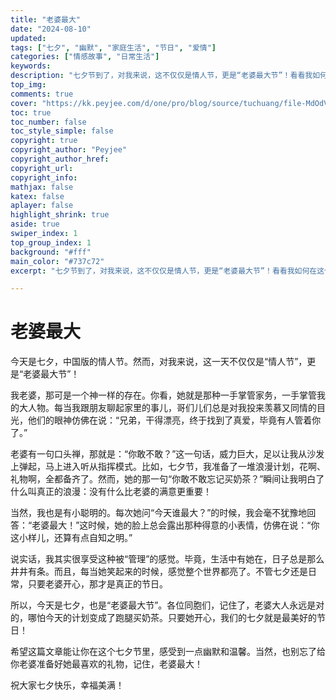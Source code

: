 ```yaml
---
title: "老婆最大"
date: "2024-08-10"
updated: 
tags: ["七夕", "幽默", "家庭生活", "节日", "爱情"]
categories: ["情感故事", "日常生活"]
keywords: 
description: "七夕节到了，对我来说，这不仅仅是情人节，更是“老婆最大节”！看看我如何在这个特别的日子里，以幽默的方式表达对老婆的敬仰之情。"
top_img: 
comments: true
cover: "https://kk.peyjee.com/d/one/pro/blog/source/tuchuang/file-MdOdVwXfHTATYfOLT7jD2URt%20(2).jpg"
toc: true
toc_number: false
toc_style_simple: false
copyright: true
copyright_author: "Peyjee"
copyright_author_href: 
copyright_url: 
copyright_info: 
mathjax: false
katex: false
aplayer: false
highlight_shrink: true
aside: true
swiper_index: 1
top_group_index: 1
background: "#fff"
main_color: "#737c72"
excerpt: "七夕节到了，对我来说，这不仅仅是情人节，更是“老婆最大节”！看看我如何在这个特别的日子里，以幽默的方式表达对老婆的敬仰之情。"

---
```


# 老婆最大

今天是七夕，中国版的情人节。然而，对我来说，这一天不仅仅是“情人节”，更是“老婆最大节”！ 

我老婆，那可是一个神一样的存在。你看，她就是那种一手掌管家务，一手掌管我的大人物。每当我跟朋友聊起家里的事儿，哥们儿们总是对我投来羡慕又同情的目光，他们的眼神仿佛在说：“兄弟，干得漂亮，终于找到了真爱，毕竟有人管着你了。”

老婆有一句口头禅，那就是：“你敢不敢？”这一句话，威力巨大，足以让我从沙发上弹起，马上进入听从指挥模式。比如，七夕节，我准备了一堆浪漫计划，花啊、礼物啊，全都备齐了。然而，她的那一句“你敢不敢忘记买奶茶？”瞬间让我明白了什么叫真正的浪漫：没有什么比老婆的满意更重要！

当然，我也是有小聪明的。每次她问“今天谁最大？”的时候，我会毫不犹豫地回答：“老婆最大！”这时候，她的脸上总会露出那种得意的小表情，仿佛在说：“你这小样儿，还算有点自知之明。”

说实话，我其实很享受这种被“管理”的感觉。毕竟，生活中有她在，日子总是那么井井有条。而且，每当她笑起来的时候，感觉整个世界都亮了。不管七夕还是日常，只要老婆开心，那才是真正的节日。

所以，今天是七夕，也是“老婆最大节”。各位同胞们，记住了，老婆大人永远是对的，哪怕今天的计划变成了跑腿买奶茶。只要她开心，我们的七夕就是最美好的节日！

希望这篇文章能让你在这个七夕节里，感受到一点幽默和温馨。当然，也别忘了给你老婆准备好她最喜欢的礼物，记住，老婆最大！

祝大家七夕快乐，幸福美满！

